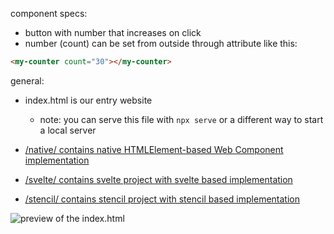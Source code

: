 component specs:

- button with number that increases on click
- number (count) can be set from outside through attribute like this:

```html
<my-counter count="30"></my-counter>
```

general:

- index.html is our entry website

  - note: you can serve this file with `npx serve` or a different way to start a local server

- [/native/ contains native HTMLElement-based Web Component implementation](https://github.com/SarcevicAntonio/si-web-components/blob/master/native/my-counter.js)

- [/svelte/ contains svelte project with svelte based implementation](https://github.com/SarcevicAntonio/si-web-components/blob/master/svelte/src/MyCounter.svelte)

- [/stencil/ contains stencil project with stencil based implementation](https://github.com/SarcevicAntonio/si-web-components/blob/master/stencil/src/components/stencil-counter/stencil-counter.tsx)

![preview of the index.html](https://i.imgur.com/6kJHw97.png)
